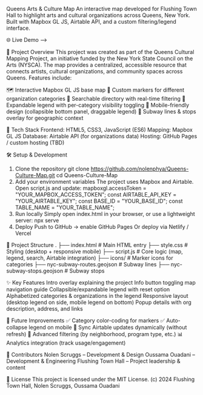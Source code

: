 Queens Arts & Culture Map
An interactive map developed for Flushing Town Hall to highlight arts and cultural organizations across Queens, New York. Built with Mapbox GL JS, Airtable API, and a custom filtering/legend interface.

🌐 Live Demo --> 

📖 Project Overview
This project was created as part of the Queens Cultural Mapping Project, an initiative funded by the New York State Council on the Arts (NYSCA). The map provides a centralized, accessible resource that connects artists, cultural organizations, and community spaces across Queens.
Features include:

🗺️ Interactive Mapbox GL JS base map
📍 Custom markers for different organization categories
🔎 Searchable directory with real-time filtering
📑 Expandable legend with per-category visibility toggling
📱 Mobile-friendly design (collapsible bottom panel, draggable legend)
🚌 Subway lines & stops overlay for geographic context

🚀 Tech Stack
Frontend: HTML5, CSS3, JavaScript (ES6)
Mapping: Mapbox GL JS
Database: Airtable API (for organizations data)
Hosting: GitHub Pages / custom hosting (TBD)


🛠️ Setup & Development
1. Clone the repository
git clone https://github.com/nolenphya/Queens-Culture-Map.git
cd Queens-Culture-Map
2. Add your environment variables
The project uses Mapbox and Airtable.
Open script.js and update:
mapboxgl.accessToken = "YOUR_MAPBOX_ACCESS_TOKEN";
const AIRTABLE_API_KEY = "YOUR_AIRTABLE_KEY";
const BASE_ID = "YOUR_BASE_ID";
const TABLE_NAME = "YOUR_TABLE_NAME";
3. Run locally
Simply open index.html in your browser, or use a lightweight server:
npx serve
4. Deploy
Push to GitHub → enable GitHub Pages
Or deploy via Netlify / Vercel

📂 Project Structure
.
├── index.html      # Main HTML entry
├── style.css       # Styling (desktop + responsive mobile)
├── script.js       # Core logic (map, legend, search, Airtable integration)
├── icons/          # Marker icons for categories
├── nyc-subway-routes.geojson  # Subway lines
├── nyc-subway-stops.geojson   # Subway stops

✨ Key Features
Intro overlay explaining the project
Info button toggling map navigation guide
Collapsible/expandable legend with reset option
Alphabetized categories & organizations in the legend
Responsive layout (desktop legend on side, mobile legend on bottom)
Popup details with org description, address, and links

📌 Future Improvements
✅ Category color-coding for markers
✅ Auto-collapse legend on mobile
🔄 Sync Airtable updates dynamically (without refresh)
🔎 Advanced filtering (by neighborhood, program type, etc.)
📊 Analytics integration (track usage/engagement)

👥 Contributors
Nolen Scruggs – Development & Design
Oussama Ouadani – Development & Engineering
Flushing Town Hall – Project leadership & content

📜 License
This project is licensed under the MIT License.
(c) 2024 Flushing Town Hall, Nolen Scruggs, Oussama Ouadani

